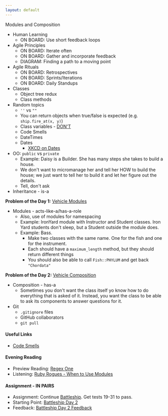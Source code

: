 ```yaml
---
layout: default
---
```


Modules and Composition

* Human Learning
  * ON BOARD: Use short feedback loops
* Agile Principles
  * ON BOARD: Iterate often
  * ON BOARD: Gather and incorporate feedback
  * DIAGRAM: Finding a path to a moving point
* Agile Rituals
  * ON BOARD: Retrospectives
  * ON BOARD: Sprints/Iterations
  * ON BOARD: Daily Standups
* Classes
  * Object tree redux
  * Class methods
* Random topics
  * `''` vs `""`
  * You can return objects when true/false is expected (e.g. `ship.fire_at(x, y)`)
  * Class variables - [DON'T](http://blog.honeybadger.io/lexical-scoping-and-ruby-class-variables/)
  * Code Smells
  * DateTimes
  * Dates
    * [XKCD on Dates](https://xkcd.com/1179/)
* OO: `public` vs `private`
  * Example: Daisy is a Builder.  She has many steps she takes to build a house.
  * We don't want to micromanage her and tell her HOW to build the house; we just want to tell her to build it and let her figure out the details.
  * Tell, don't ask
* Inheritance - is-a

**Problem of the Day 1:** [Vehicle Modules](https://github.com/rposborne/rails_assignments/tree/master/exercises/vehicle_modules)

* Modules - acts-like-a/has-a-role
  * Also, use of modules for namespacing
  * Example: IronYard module with Instructor and Student classes.  Iron Yard students don't sleep, but a Student outside the module does.
  * Example: Bass.
    * Make two classes with the same name.  One for the fish and one for the instrument.
    * Each should have a `maximum_length` method, but they should return different things
    * You should also be able to call `Fish::PHYLUM` and get back `"Chordata"`

**Problem of the Day 2:** [Vehicle Composition](https://github.com/rposborne/rails_assignments/tree/master/exercises/vehicle_composition)

* Composition - has-a
  * Sometimes you don't want the class itself yo know how to do everything that is asked of it.  Instead, you want the class to be able to ask its components to answer questions for it.
* Git
  * `.gitignore` files
  * GitHub collaborators
  * `git pull`

#### Useful Links

* [Code Smells](http://us3.campaign-archive2.com/?u=1090565ccff48ac602d0a84b4&id=f7e471a9db&e=0f523bd725)

#### Evening Reading

* Preview Reading: [Regex One](http://regexone.com/)
* Listening: [Ruby Rogues - When to Use Modules](https://devchat.tv/ruby-rogues/022-rr-when-to-use-modules)

#### Assignment - IN PAIRS

* Assignment: Continue [Battleship](https://github.com/tiyd-rails-2016-01/battleship).  Get tests 19-31 to pass.
* Starting Point: [Battleship Day 2](https://github.com/tiyd-rails-2016-01/battleship_day_2)
* Feedback: [Battleship Day 2 Feedback](feedback)
